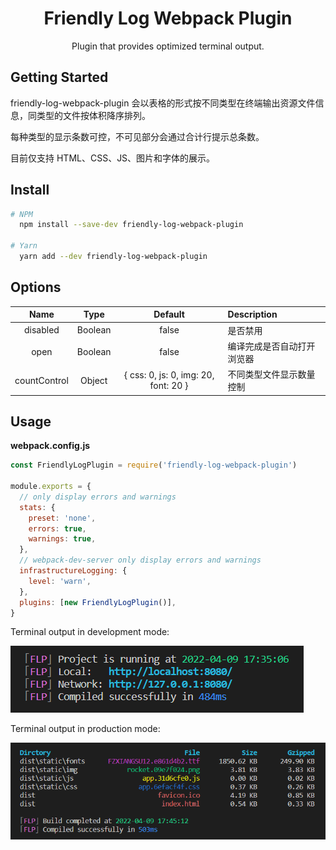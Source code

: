<div align="center">
  <h1>Friendly Log Webpack Plugin</h1>
  <p>Plugin that provides optimized terminal output.</p>
</div>

## Getting Started

friendly-log-webpack-plugin 会以表格的形式按不同类型在终端输出资源文件信息，同类型的文件按体积降序排列。

每种类型的显示条数可控，不可见部分会通过合计行提示总条数。

目前仅支持 HTML、CSS、JS、图片和字体的展示。

## Install

```bash
# NPM
  npm install --save-dev friendly-log-webpack-plugin

# Yarn
  yarn add --dev friendly-log-webpack-plugin
```

## Options

|     Name     |  Type   |               Default                | Description                |
| :----------: | :-----: | :----------------------------------: | :------------------------- |
|   disabled   | Boolean |                false                 | 是否禁用                   |
|     open     | Boolean |                false                 | 编译完成是否自动打开浏览器 |
| countControl | Object  | { css: 0, js: 0, img: 20, font: 20 } | 不同类型文件显示数量控制   |

## Usage

**webpack.config.js**

```js
const FriendlyLogPlugin = require('friendly-log-webpack-plugin')

module.exports = {
  // only display errors and warnings
  stats: {
    preset: 'none',
    errors: true,
    warnings: true,
  },
  // webpack-dev-server only display errors and warnings
  infrastructureLogging: {
    level: 'warn',
  },
  plugins: [new FriendlyLogPlugin()],
}
```

Terminal output in development mode:

![development](./src/assets/screenshot1.png)

Terminal output in production mode:

![production](./src/assets/screenshot2.png)
